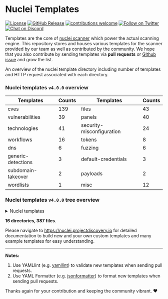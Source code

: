 
# Nuclei Templates

[![License](https://img.shields.io/badge/license-MIT-_red.svg)](https://opensource.org/licenses/MIT)
[![GitHub Release](https://img.shields.io/github/release/projectdiscovery/nuclei-templates)](https://github.com/projectdiscovery/nuclei-templates/releases)
[![contributions welcome](https://img.shields.io/badge/contributions-welcome-brightgreen.svg?style=flat)](https://github.com/projectdiscovery/nuclei-templates/issues)
[![Follow on Twitter](https://img.shields.io/twitter/follow/pdnuclei.svg?logo=twitter)](https://twitter.com/pdnuclei)
[![Chat on Discord](https://img.shields.io/discord/695645237418131507.svg?logo=discord)](https://discord.gg/KECAGdH)

Templates are the core of [nuclei scanner](https://github.com/projectdiscovery/nuclei) which power the actual scanning engine. This repository stores and houses various templates for the scanner provided by our team as well as contributed by the community. We hope that you also contribute by sending templates via **pull requests** or [Github issue](https://github.com/projectdiscovery/nuclei-templates/issues/new?assignees=&labels=&template=submit-template.md&title=%5Bnuclei-template%5D+) and grow the list.

An overview of the nuclei template directory including number of templates and HTTP request associated with each directory. 

### Nuclei templates `v4.0.0` overview

| Templates | Counts | Templates | Counts |
|----|----|----|----|
| cves | 139 | files | 43 |
| vulnerabilities | 39 | panels | 40 |
| technologies | 41 | security-misconfiguration | 24 |
| workflows | 16 | tokens | 8 |
| dns | 6 | fuzzing | 6 |
| generic-detections | 3 | default-credentials | 3 |
| subdomain-takeover | 2 | payloads | 2 |
| wordlists | 1 | misc | 12 |


### Nuclei templates `v4.0.0` tree overview

<details>
<summary> Nuclei templates </summary>

```
├── LICENSE.md
├── README.md
├── cves
│   ├── CVE-2005-2428.yaml
│   ├── CVE-2013-2251.yaml
│   ├── CVE-2014-6271.yaml
│   ├── CVE-2017-10075.yaml
│   ├── CVE-2017-11444.yaml
│   ├── CVE-2017-12637.yaml
│   ├── CVE-2017-14537.yaml
│   ├── CVE-2017-14849.yaml
│   ├── CVE-2017-5638.yaml
│   ├── CVE-2017-7391.yaml
│   ├── CVE-2017-7615.yaml
│   ├── CVE-2017-9506.yaml
│   ├── CVE-2017-9841.yaml
│   ├── CVE-2018-0296.yaml
│   ├── CVE-2018-1000129.yaml
│   ├── CVE-2018-11409.yaml
│   ├── CVE-2018-11759.yaml
│   ├── CVE-2018-1247.yaml
│   ├── CVE-2018-1271.yaml
│   ├── CVE-2018-1273.yaml
│   ├── CVE-2018-13379.yaml
│   ├── CVE-2018-13380.yaml
│   ├── CVE-2018-14728.yaml
│   ├── CVE-2018-16341.yaml
│   ├── CVE-2018-16763.yaml
│   ├── CVE-2018-17431.yaml
│   ├── CVE-2018-18069.yaml
│   ├── CVE-2018-19386.yaml
│   ├── CVE-2018-19439.yaml
│   ├── CVE-2018-20824.yaml
│   ├── CVE-2018-2791.yaml
│   ├── CVE-2018-3714.yaml
│   ├── CVE-2018-3760.yaml
│   ├── CVE-2018-5230.yaml
│   ├── CVE-2018-7490.yaml
│   ├── CVE-2019-1010287.yaml
│   ├── CVE-2019-10475.yaml
│   ├── CVE-2019-11043.yaml
│   ├── CVE-2019-11248.yaml
│   ├── CVE-2019-11510.yaml
│   ├── CVE-2019-11580.yaml
│   ├── CVE-2019-12314.yaml
│   ├── CVE-2019-12461.yaml
│   ├── CVE-2019-12593.yaml
│   ├── CVE-2019-12725.yaml
│   ├── CVE-2019-14322.yaml
│   ├── CVE-2019-14696.yaml
│   ├── CVE-2019-14974.yaml
│   ├── CVE-2019-15043.yaml
│   ├── CVE-2019-15107.yaml
│   ├── CVE-2019-15858.yaml
│   ├── CVE-2019-16278.yaml
│   ├── CVE-2019-1653.yaml
│   ├── CVE-2019-16662.yaml
│   ├── CVE-2019-16759-1.yaml
│   ├── CVE-2019-16759.yaml
│   ├── CVE-2019-16920.yaml
│   ├── CVE-2019-17382.yaml
│   ├── CVE-2019-17558.yaml
│   ├── CVE-2019-18394.yaml
│   ├── CVE-2019-19368.yaml
│   ├── CVE-2019-19781.yaml
│   ├── CVE-2019-19908.yaml
│   ├── CVE-2019-19985.yaml
│   ├── CVE-2019-20141.yaml
│   ├── CVE-2019-2588.yaml
│   ├── CVE-2019-2725.yaml
│   ├── CVE-2019-3396.yaml
│   ├── CVE-2019-3402.yaml
│   ├── CVE-2019-3799.yaml
│   ├── CVE-2019-5418.yaml
│   ├── CVE-2019-6112.yaml
│   ├── CVE-2019-6340.yaml
│   ├── CVE-2019-6715.yaml
│   ├── CVE-2019-7256.yaml
│   ├── CVE-2019-7609.yaml
│   ├── CVE-2019-8442.yaml
│   ├── CVE-2019-8449.yaml
│   ├── CVE-2019-8451.yaml
│   ├── CVE-2019-8903.yaml
│   ├── CVE-2019-8982.yaml
│   ├── CVE-2019-9670.yaml
│   ├── CVE-2019-9733.yaml
│   ├── CVE-2019-9978.yaml
│   ├── CVE-2020-0618.yaml
│   ├── CVE-2020-10199.yaml
│   ├── CVE-2020-10204.yaml
│   ├── CVE-2020-11034.yaml
│   ├── CVE-2020-1147.yaml
│   ├── CVE-2020-12116.yaml
│   ├── CVE-2020-12720.yaml
│   ├── CVE-2020-13167.yaml
│   ├── CVE-2020-13942.yaml
│   ├── CVE-2020-14179.yaml
│   ├── CVE-2020-14181.yaml
│   ├── CVE-2020-14864.yaml
│   ├── CVE-2020-14882.yaml
│   ├── CVE-2020-15129.yaml
│   ├── CVE-2020-15505.yaml
│   ├── CVE-2020-15920.yaml
│   ├── CVE-2020-16139.yaml
│   ├── CVE-2020-16846.yaml
│   ├── CVE-2020-16952.yaml
│   ├── CVE-2020-17505.yaml
│   ├── CVE-2020-17506.yaml
│   ├── CVE-2020-2096.yaml
│   ├── CVE-2020-2140.yaml
│   ├── CVE-2020-23972.yaml
│   ├── CVE-2020-24223.yaml
│   ├── CVE-2020-24312.yaml
│   ├── CVE-2020-2551.yaml
│   ├── CVE-2020-25540.yaml
│   ├── CVE-2020-26214.yaml
│   ├── CVE-2020-3187.yaml
│   ├── CVE-2020-3452.yaml
│   ├── CVE-2020-5284.yaml
│   ├── CVE-2020-5405.yaml
│   ├── CVE-2020-5410.yaml
│   ├── CVE-2020-5412.yaml
│   ├── CVE-2020-5776.yaml
│   ├── CVE-2020-5777.yaml
│   ├── CVE-2020-5902.yaml
│   ├── CVE-2020-6287.yaml
│   ├── CVE-2020-7209.yaml
│   ├── CVE-2020-7961.yaml
│   ├── CVE-2020-8091.yaml
│   ├── CVE-2020-8115.yaml
│   ├── CVE-2020-8163.yaml
│   ├── CVE-2020-8191.yaml
│   ├── CVE-2020-8193.yaml
│   ├── CVE-2020-8194.yaml
│   ├── CVE-2020-8209.yaml
│   ├── CVE-2020-8512.yaml
│   ├── CVE-2020-8982.yaml
│   ├── CVE-2020-9047.yaml
│   ├── CVE-2020-9344.yaml
│   ├── CVE-2020-9484.yaml
│   ├── CVE-2020-9496.yaml
│   └── CVE-2020-9757.yaml
├── default-credentials
│   ├── grafana-default-credential.yaml
│   ├── rabbitmq-default-admin.yaml
│   └── tomcat-manager-default.yaml
├── dns
│   ├── azure-takeover-detection.yaml
│   ├── cname-service-detector.yaml
│   ├── dead-host-with-cname.yaml
│   ├── mx-service-detector.yaml
│   ├── servfail-refused-hosts.yaml
│   └── spoofable-spf-records-ptr.yaml
├── files
│   ├── apc-info.yaml
│   ├── cgi-test-page.yaml
│   ├── docker-registry.yaml
│   ├── domcfg-page.yaml
│   ├── druid-monitor.yaml
│   ├── drupal-install.yaml
│   ├── ds_store.yaml
│   ├── elasticsearch.yaml
│   ├── elmah-log-file.yaml
│   ├── error-logs.yaml
│   ├── exposed-kibana.yaml
│   ├── exposed-svn.yaml
│   ├── filezilla.yaml
│   ├── firebase-detect.yaml
│   ├── git-config.yaml
│   ├── htpasswd-detection.yaml
│   ├── jkstatus-manager.yaml
│   ├── jolokia.yaml
│   ├── laravel-env.yaml
│   ├── lazy-file.yaml
│   ├── magento-config.yaml
│   ├── php-errors.yaml
│   ├── phpinfo.yaml
│   ├── public-tomcat-instance.yaml
│   ├── redmine-db-config.yaml
│   ├── server-private-keys.yaml
│   ├── server-status-localhost.yaml
│   ├── shell-history.yaml
│   ├── sql-dump.yaml
│   ├── telerik-dialoghandler-detect.yaml
│   ├── telerik-fileupload-detect.yaml
│   ├── tomcat-scripts.yaml
│   ├── wadl-files.yaml
│   ├── web-config.yaml
│   ├── wordpress-db-backup.yaml
│   ├── wordpress-debug-log.yaml
│   ├── wordpress-directory-listing.yaml
│   ├── wordpress-emergency-script.yaml
│   ├── wordpress-installer-log.yaml
│   ├── wordpress-tmm-db-migrate.yaml
│   ├── wordpress-user-enumeration.yaml
│   ├── wsdl-detect.yaml
│   └── zip-backup-files.yaml
├── fuzzing
│   ├── arbitrary-file-read.yaml
│   ├── basic-auth-bruteforce.yaml
│   ├── directory-traversal.yaml
│   ├── generic-lfi-fuzzing.yaml
│   ├── iis-shortname.yaml
│   └── wp-plugin-scan.yaml
├── generic-detections
│   ├── basic-xss-prober.yaml
│   ├── general-tokens.yaml
│   └── top-15-xss.yaml
├── misc
│   ├── basic-cors-flash.yaml
│   ├── dir-listing.yaml
│   ├── htaccess-config.yaml
│   ├── missing-csp.yaml
│   ├── missing-hsts.yaml
│   ├── missing-x-frame-options.yaml
│   ├── ntlm-directories.yaml
│   ├── robots.txt.yaml
│   ├── security.txt.yaml
│   ├── unencrypted-bigip-ltm-cookie.yaml
│   ├── wp-xmlrpc.yaml
│   └── xml-schema-detect.yaml
├── panels
│   ├── adminer-panel.yaml
│   ├── aims-password-mgmt-client.yaml
│   ├── atlassian-crowd-panel.yaml
│   ├── cisco-asa-panel.yaml
│   ├── citrix-adc-gateway-detect.yaml
│   ├── compal.yaml
│   ├── crxde.yaml
│   ├── docker-api.yaml
│   ├── fortinet-fortigate-panel.yaml
│   ├── globalprotect-panel.yaml
│   ├── go-anywhere-client.yaml
│   ├── grafana-detect.yaml
│   ├── iomega-lenovo-emc-shared-nas-detect.yaml
│   ├── jenkins-asyncpeople.yaml
│   ├── jmx-console.yaml
│   ├── kubernetes-pods.yaml
│   ├── manage-engine-admanager-panel.yaml
│   ├── mobileiron-login.yaml
│   ├── netscaler-gateway.yaml
│   ├── network-camera-detect.yaml
│   ├── parallels-html-client.yaml
│   ├── phpmyadmin-panel.yaml
│   ├── polycom-admin-detect.yaml
│   ├── pulse-secure-panel.yaml
│   ├── rabbitmq-dashboard.yaml
│   ├── sap-netweaver-detect.yaml
│   ├── sap-recon-detect.yaml
│   ├── sonarqube-login.yaml
│   ├── sonicwall-management-panel.yaml
│   ├── sonicwall-sslvpn-panel.yaml
│   ├── sophos-fw-version-detect.yaml
│   ├── supervpn-panel.yaml
│   ├── swagger-panel.yaml
│   ├── tikiwiki-cms.yaml
│   ├── traefik-dashboard.yaml
│   ├── virtual-ema-detect.yaml
│   ├── weave-scope-dashboard-detect.yaml
│   ├── webeditors.yaml
│   ├── workspace-one-uem.yaml
│   └── workspaceone-uem-airwatch-dashboard-detect.yaml
├── payloads
│   ├── CVE-2020-5776.csv
│   └── CVE-2020-6287.xml
├── security-misconfiguration
│   ├── apache-tomcat-snoop.yaml
│   ├── basic-cors.yaml
│   ├── django-debug-detect.yaml
│   ├── drupal-user-enum-ajax.yaml
│   ├── drupal-user-enum-redirect.yaml
│   ├── front-page-misconfig.yaml
│   ├── jira-service-desk-signup.yaml
│   ├── jira-unauthenticated-dashboards.yaml
│   ├── jira-unauthenticated-popular-filters.yaml
│   ├── jira-unauthenticated-projects.yaml
│   ├── jira-unauthenticated-user-picker.yaml
│   ├── jupyter-ipython-unauth.yaml
│   ├── larvel-debug.yaml
│   ├── manage-engine-ad-search.yaml
│   ├── put-method-enabled.yaml
│   ├── rack-mini-profiler.yaml
│   ├── salesforce-aura-misconfig.yaml
│   ├── sidekiq-dashboard.yaml
│   ├── springboot-detect.yaml
│   ├── unauthenticated-airflow.yaml
│   ├── unauthenticated-jenkin-dashboard.yaml
│   ├── wamp-xdebug-detect.yaml
│   ├── wordpress-accessible-wpconfig.yaml
│   └── zenphoto-installation-sensitive-info.yaml
├── subdomain-takeover
│   ├── detect-all-takeovers.yaml
│   └── s3-subtakeover.yaml
├── technologies
│   ├── apache-detect.yaml
│   ├── artica-web-proxy-detect.yaml
│   ├── basic-auth-detection.yaml
│   ├── bigip-config-utility-detect.yaml
│   ├── citrix-vpn-detect.yaml
│   ├── clockwork-php-page.yaml
│   ├── couchdb-detect.yaml
│   ├── favicon-detection.yaml
│   ├── github-enterprise-detect.yaml
│   ├── gitlab-detect.yaml
│   ├── google-storage.yaml
│   ├── graphql.yaml
│   ├── home-assistant.yaml
│   ├── jaspersoft-detect.yaml
│   ├── jira-detect.yaml
│   ├── kibana-detect.yaml
│   ├── kong-detect.yaml
│   ├── liferay-portal-detect.yaml
│   ├── linkerd-badrule-detect.yaml
│   ├── linkerd-ssrf-detect.yaml
│   ├── lotus-domino-version.yaml
│   ├── magmi-detect.yaml
│   ├── netsweeper-webadmin-detect.yaml
│   ├── nifi-detech.yaml
│   ├── oidc-detect.yaml
│   ├── oipm-detect.yaml
│   ├── pi-hole-detect.yaml
│   ├── prometheus-exporter-detect.yaml
│   ├── prometheus-exposed-panel.yaml
│   ├── redmine-cli-detect.yaml
│   ├── s3-detect.yaml
│   ├── sap-netweaver-as-java-detect.yaml
│   ├── sap-netweaver-detect.yaml
│   ├── shiro-detect.yaml
│   ├── sql-server-reporting.yaml
│   ├── tech-detect.yaml
│   ├── terraform-detect.yaml
│   ├── tomcat-detect.yaml
│   ├── waf-detect.yaml
│   ├── weblogic-detect.yaml
│   └── werkzeug-debugger-detect.yaml
├── tokens
│   ├── amazon-mws-auth-token-value.yaml
│   ├── aws-access-key-value.yaml
│   ├── credentials-disclosure.yaml
│   ├── fcm-server-key.yaml
│   ├── google-api-key.yaml
│   ├── http-username-password.yaml
│   ├── mailchimp-api-key.yaml
│   └── slack-access-token.yaml
├── vulnerabilities
│   ├── bullwark-momentum-series-directory-traversal.yaml
│   ├── cached-aem-pages.yaml
│   ├── couchdb-adminparty.yaml
│   ├── crlf-injection.yaml
│   ├── discourse-xss.yaml
│   ├── eclipse-help-system-xss.yaml
│   ├── git-config-nginxoffbyslash.yaml
│   ├── ibm-infoprint-directory-traversal.yaml
│   ├── microstrategy-ssrf.yaml
│   ├── mida-eframework-xss.yaml
│   ├── moodle-filter-jmol-lfi.yaml
│   ├── moodle-filter-jmol-xss.yaml
│   ├── nginx-module-vts-xss.yaml
│   ├── nuuo-nvrmini2-rce.yaml
│   ├── open-redirect.yaml
│   ├── oracle-ebs-bispgraph-file-access.yaml
│   ├── pdf-signer-ssti-to-rce.yaml
│   ├── rce-shellshock-user-agent.yaml
│   ├── rce-via-java-deserialization.yaml
│   ├── rconfig-rce.yaml
│   ├── sassy-social-share.yaml
│   ├── sick-beard-xss.yaml
│   ├── springboot-actuators-jolokia-xxe.yaml
│   ├── springboot-h2-db-rce.yaml
│   ├── symantec-messaging-gateway.yaml
│   ├── symfony-debugmode.yaml
│   ├── tikiwiki-reflected-xss.yaml
│   ├── tomcat-manager-pathnormalization.yaml
│   ├── twig-php-ssti.yaml
│   ├── vmware-vcenter-lfi.yaml
│   ├── vpms-auth-bypass.yaml
│   ├── w3c-total-cache-ssrf.yaml
│   ├── wems-manager-xss.yaml
│   ├── wordpress-duplicator-path-traversal.yaml
│   ├── wordpress-emails-verification-for-woocommerce.yaml
│   ├── wordpress-social-metrics-tracker.yaml
│   ├── wordpress-wordfence-xss.yaml
│   ├── wordpress-wpcourses-info-disclosure.yaml
│   └── zms-auth-bypass.yaml
├── wordlists
│   └── wp-plugins.txt
└── workflows
    ├── artica-web-proxy-workflow.yaml
    ├── basic-auth-workflow.yaml
    ├── bigip-workflow.yaml
    ├── cisco-asa-workflow.yaml
    ├── grafana-workflow.yaml
    ├── jira-workflow.yaml
    ├── liferay-workflow.yaml
    ├── lotus-domino-workflow.yaml
    ├── magmi-workflow.yaml
    ├── mida-eframework-workflow.yaml
    ├── netsweeper-workflow.yaml
    ├── rabbitmq-workflow.yaml
    ├── sap-netweaver-workflow.yaml
    ├── springboot-workflow.yaml
    ├── vbulletin-workflow.yaml
    └── wordpress-workflow.yaml
```

</details>

**16 directories, 387 files**.

Please navigate to https://nuclei.projectdiscovery.io for detailed documentation to build new and your own custom templates and many example templates for easy understanding. 

------
**Notes:** 
1. Use YAMLlint (e.g. [yamllint](http://www.yamllint.com/)) to validate new templates when sending pull requests.
2. Use YAML Formatter (e.g. [jsonformatter](https://jsonformatter.org/yaml-formatter)) to format new templates when sending pull requests.

Thanks again for your contribution and keeping the community vibrant. :heart:
